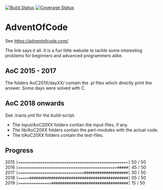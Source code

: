 [![Build Status](https://travis-ci.org/zr123/AdventOfCode.svg?branch=master)](https://travis-ci.org/zr123/AdventOfCode) [![Coverage Status](https://coveralls.io/repos/github/zr123/AdventOfCode/badge.svg)](https://coveralls.io/github/zr123/AdventOfCode) 
# AdventOfCode

See https://adventofcode.com/

The link says it all. It is a fun little website to tackle some interesting problems for beginners and advanced programmers alike. 

## AoC 2015 - 2017

The folders AoC201X/dayXX/ contain the .pl files which directly print the answer. Some days were solved with C.

## AoC 2018 onwards

See .travis.yml for the build-script.

* The input/AoC20XX folders contian the input-files, if any.
* The lib/AoC20XX folders contain the perl-modules with the actual code.
* The t/AoC20XX folders contain the test-files.

## Progress

2015 `[=================================================>]` 50 / 50 <br />
2016 `[============================================>#####]` 45 / 50 <br />
2017 `[=============================>####################]` 30 / 50 <br />
2018 `[====>#############################################]` 05 / 50 <br />
2019 `[==============>###################################]` 15 / 50 <br />
